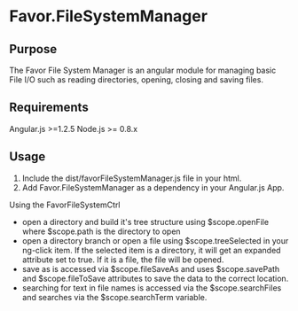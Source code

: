 Favor.FileSystemManager
=======================

Purpose
-------
The Favor File System Manager is an angular module for managing basic File I/O such as reading directories, opening, closing and saving files.

Requirements
------------
Angular.js >=1.2.5
Node.js >= 0.8.x


Usage 
-----

1. Include the dist/favorFileSystemManager.js file in your html.
2. Add Favor.FileSystemManager as a dependency in your Angular.js App. 

Using the FavorFileSystemCtrl
* open a directory and build it's tree structure using $scope.openFile where $scope.path is the directory to open
* open a directory branch or open a file using $scope.treeSelected in your ng-click item. If the selected item is a directory, it will get an expanded attribute set to true. If it is a file, the file will be opened.
* save as is accessed via $scope.fileSaveAs and uses $scope.savePath and $scope.fileToSave attributes to save the data to the correct location. 
* searching for text in file names is accessed via the $scope.searchFiles and searches via the $scope.searchTerm variable. 

